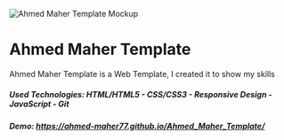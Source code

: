 ![Ahmed Maher Template Mockup](https://github.com/Ahmed-Maher77/Ahmed_Maher_Template/assets/112467034/5b57bf7d-895d-4e41-98d4-4f179f51ab40)

# Ahmed Maher Template 
Ahmed Maher Template is a Web Template, I created it to show my skills

##### Used Technologies: HTML/HTML5 - CSS/CSS3 - Responsive Design - JavaScript - Git
##### Demo: https://ahmed-maher77.github.io/Ahmed_Maher_Template/
